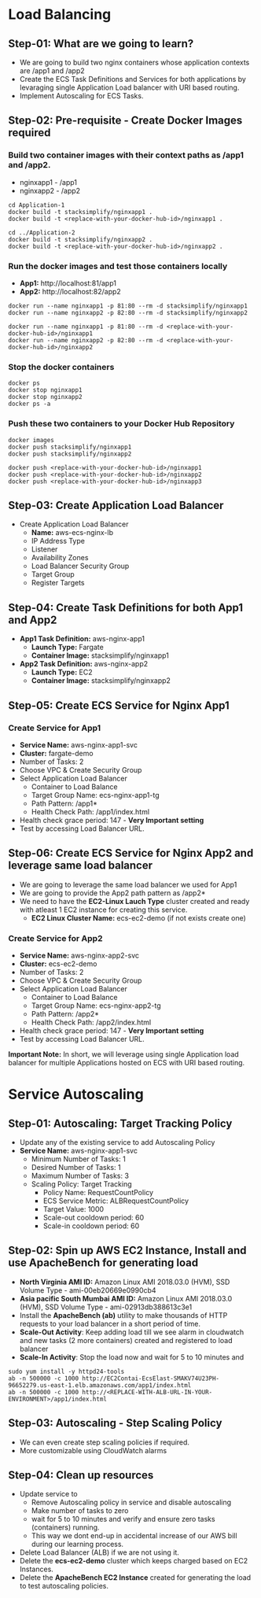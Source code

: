 # Load Balancing

## Step-01: What are we going to learn?
- We are going to build two nginx containers whose application contexts are /app1 and /app2
- Create the ECS Task Definitions and Services for both applications by levaraging single Application Load balancer with URI based routing. 
- Implement Autoscaling for ECS Tasks. 

## Step-02: Pre-requisite - Create Docker Images required
### Build two container images with their context paths as /app1 and /app2.
- nginxapp1 - /app1
- nginxapp2 - /app2
```
cd Application-1
docker build -t stacksimplify/nginxapp1 .
docker build -t <replace-with-your-docker-hub-id>/nginxapp1 .

cd ../Application-2
docker build -t stacksimplify/nginxapp2 .
docker build -t <replace-with-your-docker-hub-id>/nginxapp2 .
```    
### Run the docker images and test those containers locally  
- **App1:** http://localhost:81/app1
- **App2:** http://localhost:82/app2
```
docker run --name nginxapp1 -p 81:80 --rm -d stacksimplify/nginxapp1
docker run --name nginxapp2 -p 82:80 --rm -d stacksimplify/nginxapp2

docker run --name nginxapp1 -p 81:80 --rm -d <replace-with-your-docker-hub-id>/nginxapp1
docker run --name nginxapp2 -p 82:80 --rm -d <replace-with-your-docker-hub-id>/nginxapp2
```
### Stop the docker containers
```
docker ps
docker stop nginxapp1
docker stop nginxapp2
docker ps -a
```    
### Push these two containers to your Docker Hub Repository
```
docker images
docker push stacksimplify/nginxapp1
docker push stacksimplify/nginxapp2

docker push <replace-with-your-docker-hub-id>/nginxapp1
docker push <replace-with-your-docker-hub-id>/nginxapp2
docker push <replace-with-your-docker-hub-id>/nginxapp3
```

## Step-03: Create Application Load Balancer
- Create Application Load Balancer
    - **Name:** aws-ecs-nginx-lb
    - IP Address Type
    - Listener
    - Availability Zones
    - Load Balancer Security Group
    - Target Group
    - Register Targets

## Step-04: Create Task Definitions for both App1 and App2
- **App1 Task Definition:** aws-nginx-app1
    - **Launch Type:** Fargate
    - **Container Image:** stacksimplify/nginxapp1
- **App2 Task Definition:** aws-nginx-app2
    - **Launch Type:** EC2
    - **Container Image:** stacksimplify/nginxapp2
    

## Step-05: Create ECS Service for Nginx App1
### Create Service for App1
- **Service Name:** aws-nginx-app1-svc
- **Cluster:** fargate-demo
- Number of Tasks: 2
- Choose VPC & Create Security Group
- Select Application Load Balancer
    - Container to Load Balance
    - Target Group Name: ecs-nginx-app1-tg
    - Path Pattern: /app1*
    - Health Check Path: /app1/index.html
- Health check grace period: 147   - **Very Important setting**
- Test by accessing Load Balancer URL. 


## Step-06: Create ECS Service for Nginx App2 and leverage same load balancer
- We are going to leverage the same load balancer we used for App1 
- We are going to provide the App2 path pattern as /app2*
- We need to have the **EC2-Linux Lauch Type** cluster created and ready with atleast 1 EC2 instance for creating this service. 
    - **EC2 Linux Cluster Name:** ecs-ec2-demo (if not exists create one)

### Create Service for App2

- **Service Name:** aws-nginx-app2-svc
- **Cluster:** ecs-ec2-demo
- Number of Tasks: 2
- Choose VPC & Create Security Group
- Select Application Load Balancer
    - Container to Load Balance
    - Target Group Name: ecs-nginx-app2-tg
    - Path Pattern: /app2*
    - Health Check Path: /app2/index.html
- Health check grace period: 147   - **Very Important setting**
- Test by accessing Load Balancer URL. 

**Important Note:** In short, we will leverage using single Application load balancer for multiple Applications hosted on ECS with URI based routing.  

# Service Autoscaling

## Step-01: Autoscaling: Target Tracking Policy
- Update any of the existing service to add Autoscaling Policy
- **Service Name:** aws-nginx-app1-svc
    - Minimum Number of Tasks: 1
    - Desired Number of Tasks: 1
    - Maximum Number of Tasks: 3
    - Scaling Policy: Target Tracking
        - Policy Name: RequestCountPolicy
        - ECS Service Metric: ALBRequestCountPolicy
        - Target Value: 1000
        - Scale-out cooldown period: 60
        - Scale-in cooldown period: 60

## Step-02: Spin up AWS EC2 Instance, Install and use ApacheBench for generating load
- **North Virginia AMI ID:** Amazon Linux AMI 2018.03.0 (HVM), SSD Volume Type - ami-00eb20669e0990cb4
- **Asia pacific South Mumbai AMI ID:** Amazon Linux AMI 2018.03.0 (HVM), SSD Volume Type - ami-02913db388613c3e1
- Install the **ApacheBench (ab)** utility to make thousands of HTTP requests to your load balancer in a short period of time.
- **Scale-Out Activity**: Keep adding load till we see alarm in cloudwatch and new tasks (2 more containers) created and registered to load balancer
- **Scale-In Activity**: Stop the load now and wait for 5 to 10 minutes and 
```
sudo yum install -y httpd24-tools
ab -n 500000 -c 1000 http://EC2Contai-EcsElast-SMAKV74U23PH-96652279.us-east-1.elb.amazonaws.com/app1/index.html
ab -n 500000 -c 1000 http://<REPLACE-WITH-ALB-URL-IN-YOUR-ENVIRONMENT>/app1/index.html
```    

## Step-03: Autoscaling - Step Scaling Policy
 - We can even create step scaling policies if required.
 - More customizable using CloudWatch alarms 

## Step-04: Clean up resources
- Update service to 
    - Remove Autoscaling policy in service and disable autoscaling
    - Make number of tasks to zero
    - wait for 5 to 10 minutes and verify and ensure zero tasks (containers) running.
    - This way we dont end-up in accidental increase of our AWS bill during our learning process. 
- Delete Load Balancer (ALB) if we are not using it. 
- Delete the **ecs-ec2-demo** cluster which keeps charged based on EC2 Instances. 
- Delete the **ApacheBench EC2 Instance** created for generating the load to test autoscaling policies. 
